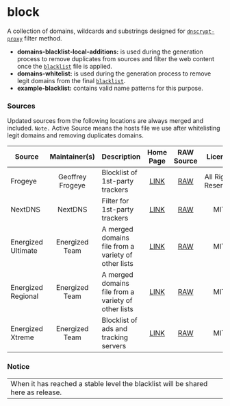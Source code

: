 # block

A collection of domains, wildcards and substrings designed for [`dnscrypt-proxy`](https://github.com/DNSCrypt/dnscrypt-proxy) filter method.

- __domains-blacklist-local-additions:__ is used during the generation process to remove duplicates from sources and filter the web content once the [`blacklist`](https://git.nixnet.xyz/quindecim/dnscrypt-proxy-android/src/branch/master/config/blacklist.txt) file is applied.
- __domains-whitelist:__ is used during the generation process to remove legit domains from the final [`blacklist`](https://git.nixnet.xyz/quindecim/dnscrypt-proxy-android/src/branch/master/config/blacklist.txt).
- __example-blacklist:__ contains valid name patterns for this purpose.

### Sources

Updated sources from the following locations are always merged and included. 
`Note.` Active Source means the hosts file we use after whitelisting legit domains and removing duplicates domains.

| Source | Maintainer(s) | Description | Home Page | RAW Source | License |
|--------|:-------------:|-------------|:---------:|:----------:|:-------:|
Frogeye | Geoffrey Frogeye | Blocklist of 1st-party trackers | [LINK](https://hostfiles.frogeye.fr/) | [RAW](https://hostfiles.frogeye.fr/firstparty-trackers.txt) | All Rights Reserved |
NextDNS | NextDNS | Filter for 1st-party trackers | [LINK](https://nextdns.io/) | [RAW](https://raw.githubusercontent.com/nextdns/cname-cloaking-blocklist/master/domains) | MIT |
Energized Ultimate | Energized Team | A merged domains file from a variety of other lists  | [LINK](https://app.energized.pro/) | [RAW](https://block.energized.pro/ultimate/formats/domains.txt) | MIT |
Energized Regional | Energized Team | A merged domains file from a variety of other lists  | [LINK](https://app.energized.pro/) | [RAW](https://block.energized.pro/extensions/regional/formats/domains.txt) | MIT |
Energized Xtreme | Energized Team | Blocklist of ads and tracking servers  | [LINK](https://app.energized.pro/) | [RAW](https://block.energized.pro/extensions/xtreme/formats/domains.txt) | MIT |

### Notice

<table>
<tr>
<td>
When it has reached a stable level the blacklist will be shared here as release.
</td>
</tr>
</table>